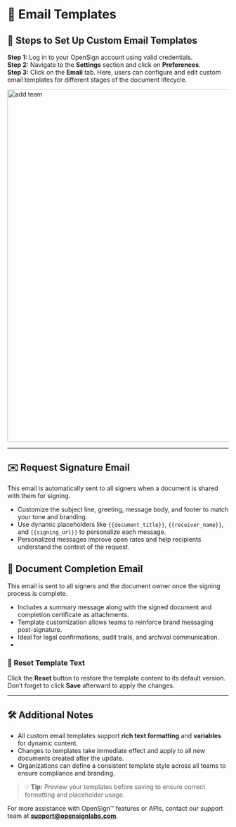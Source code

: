 # 📧 Email Templates

## 🚀 Steps to Set Up Custom Email Templates

**Step 1:** Log in to your OpenSign account using valid credentials.  
**Step 2:** Navigate to the **Settings** section and click on **Preferences**.  
**Step 3:** Click on the **Email** tab. Here, users can configure and edit custom email templates for different stages of the document lifecycle.

<img width="800" alt="add team" src="https://github.com/user-attachments/assets/dc1efaab-c7f9-4f82-abc4-1cafd587f7ce"></img> 

---

## ✉️ Request Signature Email

This email is automatically sent to all signers when a document is shared with them for signing.

- Customize the subject line, greeting, message body, and footer to match your tone and branding.
- Use dynamic placeholders like `{{document_title}}`, `{{receiver_name}}`, and `{{signing_url}}` to personalize each message.
- Personalized messages improve open rates and help recipients understand the context of the request.

## 📩 Document Completion Email

This email is sent to all signers and the document owner once the signing process is complete.

- Includes a summary message along with the signed document and completion certificate as attachments.
- Template customization allows teams to reinforce brand messaging post-signature.
- Ideal for legal confirmations, audit trails, and archival communication.
- 
### 🔄 Reset Template Text

Click the **Reset** button to restore the template content to its default version.  
Don’t forget to click **Save** afterward to apply the changes.

---

## 🛠️ Additional Notes

- All custom email templates support **rich text formatting** and **variables** for dynamic content.
- Changes to templates take immediate effect and apply to all new documents created after the update.
- Organizations can define a consistent template style across all teams to ensure compliance and branding.

> 💡 **Tip:** Preview your templates before saving to ensure correct formatting and placeholder usage.

For more assistance with OpenSign™ features or APIs, contact our support team at **[support@opensignlabs.com](mailto:support@opensignlabs.com)**.
